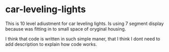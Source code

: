 # car-leveling-lights
This is 10 level adiustment for car leveling lights. Is using 7 segment display because was fitting in to small space of oryginal housing.

I think that code is written in such simple maner, that I think I dont need to add description to explain how code works.
